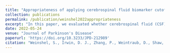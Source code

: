 ```yaml
---
title: "Appropriateness of applying cerebrospinal fluid biomarker cutoffs from Alzheimer's disease to Parkinson's disease"
collection: publications
permalink: /publication/weinshel2022appropriateness
excerpt: "In this paper, we evaluated whether cerebrospinal fluid (CSF) biomarker cutoffs established for Alzheimer's disease (AD), specifically amyloid-ß 1-42 (Aß42), total tau (t-tau), phosphorylated tau (p-tau), and the ratios t-tau/Aß42 and p-tau/Aß42, are appropriate when applied to Parkinson's Disease (PD) patients using the Parkinson's Progression Markers Initiative cohort. Amyloid PET imaging and longitudinal cognitive outcomes were used as reference standards. We found that the optimal Aß42 cutoff in the PD cohort was higher than the AD-derived value, while the cutoffs for t-tau/Aß42 and p-tau/Aß42 were significantly lower than in AD, with non-overlapping confidence intervals. Similarly, optimal thresholds for t-tau and p-tau to predict cognitive decline in PD were significantly lower than AD cutoffs. The results suggest that AD-based CSF biomarker thresholds may not generalize to PD populations, likely reflecting the impact of disease-specific pathologies such as alpha-synuclein in shaping biomarker distributions."
date: 2022-05-24
venue: "Journal of Parkinson's Disease"
paperurl: 'https://doi.org/10.3233/JPD-212989'
citation: "Weinshel, S., Irwin, D. J., Zhang, P., Weintraub, D., Shaw, L. M., Siderowf, A., and Xie, S. X. (2022). &quot;Appropriateness of applying cerebrospinal fluid biomarker cutoffs from Alzheimer's disease to Parkinson's disease.&quot; <i>Journal of Parkinson's Disease</i>, <b>12</b>(4), 1155--1167."
---
```



